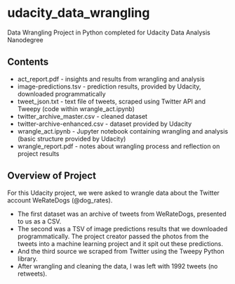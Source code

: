 # udacity_data_wrangling
Data Wrangling Project in Python completed for Udacity Data Analysis Nanodegree

## Contents
- act_report.pdf - insights and results from wrangling and analysis
- image-predictions.tsv - prediction results, provided by Udacity, downloaded programmatically
- tweet_json.txt - text file of tweets, scraped using Twitter API and Tweepy (code within wrangle_act.ipynb) 
- twitter_archive_master.csv - cleaned dataset
- twitter-archive-enhanced.csv - dataset provided by Udacity
- wrangle_act.ipynb - Jupyter notebook containing wrangling and analysis (basic structure provided by Udacity) 
- wrangle_report.pdf - notes about wrangling process and reflection on project results

## Overview of Project
For this Udacity project, we were asked to wrangle data about the Twitter account WeRateDogs
(@dog_rates).

- The first dataset was an archive of tweets from WeRateDogs, presented to us as a CSV.
- The second was a TSV of image predictions results that we downloaded programmatically. The
project creator passed the photos from the tweets into a machine learning project and it spit
out these predictions.
- And the third source we scraped from Twitter using the Tweepy Python library.
- After wrangling and cleaning the data, I was left with 1992 tweets (no retweets).
